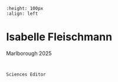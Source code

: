 ```{image} isabelle.jpeg
:height: 100px
:align: left
```

# Isabelle Fleischmann

Marlborough 2025

``` {margin}

```

```{margin} Positions

Sciences Editor

```